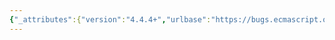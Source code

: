 ```yaml
---
{"_attributes":{"version":"4.4.4+","urlbase":"https://bugs.ecmascript.org/","maintainer":"dherman@mozilla.com"},"bug":{"bug_id":447,"creation_ts":"2012-07-06 23:04:00 -0700","short_desc":"15.4: \"Desciptor\"","delta_ts":"2012-07-08 21:32:55 -0700","product":"Draft for 6th Edition","component":"editorial issue","version":"Rev 8: June 15, 2012 Draft","rep_platform":"All","op_sys":"All","bug_status":"RESOLVED","resolution":"FIXED","priority":"Normal","bug_severity":"minor","everconfirmed":true,"reporter":{"uid":"jmdyck","name":"Michael Dyck"},"assigned_to":{"uid":"allen","name":"Allen Wirfs-Brock"},"long_desc":[{"commentid":1108,"comment_count":0,"who":{"uid":"jmdyck","name":"Michael Dyck"},"bug_when":"2012-07-06 23:04:26 -0700","thetext":"In 15.4 \"Array Objects\",\nin the abstract operation ArrayCreate,\nstep 7 says:\n    \"Call the [[DefineOwnProperty]] internal method of A with arguments\n    \"length\", Property Desciptor {...}, and false.\""},{"commentid":1119,"comment_count":1,"who":{"uid":"allen","name":"Allen Wirfs-Brock"},"bug_when":"2012-07-07 16:23:20 -0700","thetext":"corrected in editor's draft"},{"commentid":1179,"comment_count":2,"who":{"uid":"allen","name":"Allen Wirfs-Brock"},"bug_when":"2012-07-08 14:58:53 -0700","thetext":"fixed in editor's draft"}]}}
---
```

